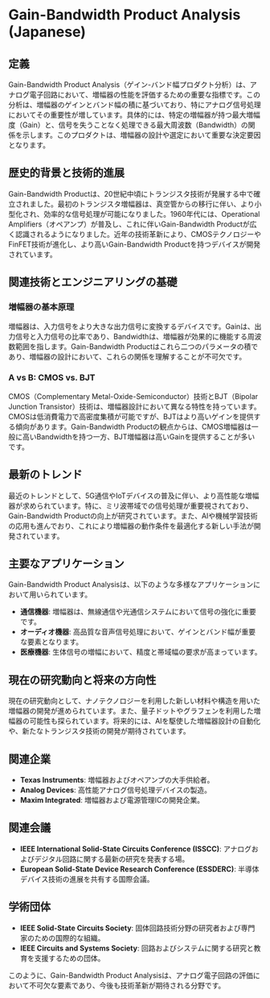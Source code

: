 # Gain-Bandwidth Product Analysis (Japanese)

## 定義

Gain-Bandwidth Product Analysis（ゲイン-バンド幅プロダクト分析）は、アナログ電子回路において、増幅器の性能を評価するための重要な指標です。この分析は、増幅器のゲインとバンド幅の積に基づいており、特にアナログ信号処理においてその重要性が増しています。具体的には、特定の増幅器が持つ最大増幅度（Gain）と、信号を失うことなく処理できる最大周波数（Bandwidth）の関係を示します。このプロダクトは、増幅器の設計や選定において重要な決定要因となります。

## 歴史的背景と技術的進展

Gain-Bandwidth Productは、20世紀中頃にトランジスタ技術が発展する中で確立されました。最初のトランジスタ増幅器は、真空管からの移行に伴い、より小型化され、効率的な信号処理が可能になりました。1960年代には、Operational Amplifiers（オペアンプ）が普及し、これに伴いGain-Bandwidth Productが広く認識されるようになりました。近年の技術革新により、CMOSテクノロジーやFinFET技術が進化し、より高いGain-Bandwidth Productを持つデバイスが開発されています。

## 関連技術とエンジニアリングの基礎

### 増幅器の基本原理

増幅器は、入力信号をより大きな出力信号に変換するデバイスです。Gainは、出力信号と入力信号の比率であり、Bandwidthは、増幅器が効果的に機能する周波数範囲を指します。Gain-Bandwidth Productはこれら二つのパラメータの積であり、増幅器の設計において、これらの関係を理解することが不可欠です。

### A vs B: CMOS vs. BJT

CMOS（Complementary Metal-Oxide-Semiconductor）技術とBJT（Bipolar Junction Transistor）技術は、増幅器設計において異なる特性を持っています。CMOSは低消費電力で高密度集積が可能ですが、BJTはより高いゲインを提供する傾向があります。Gain-Bandwidth Productの観点からは、CMOS増幅器は一般に高いBandwidthを持つ一方、BJT増幅器は高いGainを提供することが多いです。

## 最新のトレンド

最近のトレンドとして、5G通信やIoTデバイスの普及に伴い、より高性能な増幅器が求められています。特に、ミリ波帯域での信号処理が重要視されており、Gain-Bandwidth Productの向上が研究されています。また、AIや機械学習技術の応用も進んでおり、これにより増幅器の動作条件を最適化する新しい手法が開発されています。

## 主要なアプリケーション

Gain-Bandwidth Product Analysisは、以下のような多様なアプリケーションにおいて用いられています。

- **通信機器**: 増幅器は、無線通信や光通信システムにおいて信号の強化に重要です。
- **オーディオ機器**: 高品質な音声信号処理において、ゲインとバンド幅が重要な要素となります。
- **医療機器**: 生体信号の増幅において、精度と帯域幅の要求が高まっています。

## 現在の研究動向と将来の方向性

現在の研究動向として、ナノテクノロジーを利用した新しい材料や構造を用いた増幅器の開発が進められています。また、量子ドットやグラフェンを利用した増幅器の可能性も探られています。将来的には、AIを駆使した増幅器設計の自動化や、新たなトランジスタ技術の開発が期待されています。

## 関連企業

- **Texas Instruments**: 増幅器およびオペアンプの大手供給者。
- **Analog Devices**: 高性能アナログ信号処理デバイスの製造。
- **Maxim Integrated**: 増幅器および電源管理ICの開発企業。

## 関連会議

- **IEEE International Solid-State Circuits Conference (ISSCC)**: アナログおよびデジタル回路に関する最新の研究を発表する場。
- **European Solid-State Device Research Conference (ESSDERC)**: 半導体デバイス技術の進展を共有する国際会議。

## 学術団体

- **IEEE Solid-State Circuits Society**: 固体回路技術分野の研究者および専門家のための国際的な組織。
- **IEEE Circuits and Systems Society**: 回路およびシステムに関する研究と教育を支援するための団体。 

このように、Gain-Bandwidth Product Analysisは、アナログ電子回路の評価において不可欠な要素であり、今後も技術革新が期待される分野です。